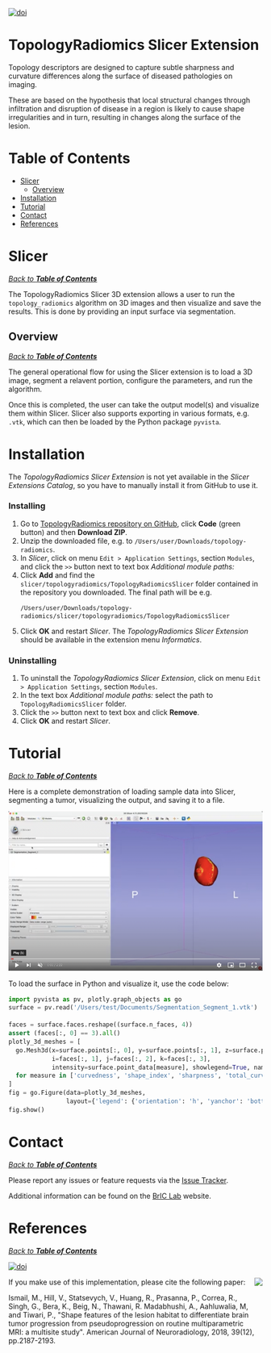 [![doi](https://img.shields.io/badge/doi-10.3174/ajnr.A5858-brightgreen.svg)](https://doi.org/10.3174/ajnr.A5858)

# TopologyRadiomics Slicer Extension

Topology descriptors are designed to capture subtle sharpness and curvature differences along the surface of diseased pathologies on imaging.

These are based on the hypothesis that local structural changes through infiltration and disruption of disease in a region is likely to cause shape irregularities and in turn, resulting in changes along the surface of the lesion.

# Table of Contents
- [Slicer](#slicer)
  - [Overview](#overview)
- [Installation](#installation)
- [Tutorial](#tutorial)
- [Contact](#contact)
- [References](#references)


# Slicer
_[Back to **Table of Contents**](#table-of-contents)_

The TopologyRadiomics Slicer 3D extension allows a user to run the `topology_radiomics` algorithm on 3D images and then visualize and save the results. This is done by providing an input surface via segmentation.

## Overview
_[Back to **Table of Contents**](#table-of-contents)_

The general operational flow for using the Slicer extension is to load a 3D image, segment a relavent portion, configure the parameters, and run the algorithm.

Once this is completed, the user can take the output model(s) and visualize them within Slicer. Slicer also supports exporting in various formats, e.g. `.vtk`, which can then be loaded by the Python package `pyvista`.

# Installation

The _TopologyRadiomics Slicer Extension_ is not yet available in the _Slicer Extensions Catalog_, so you have to manually install it from GitHub to use it.

### Installing

1. Go to [TopologyRadiomics repository on GitHub](https://github.com/radxtools/topology-radiomics/tree/top_rad_slicer_dev_tom), click **Code** (green button) and then **Download ZIP**.
2. Unzip the downloaded file, e.g. to `/Users/user/Downloads/topology-radiomics`.
3. In _Slicer_, click on menu `Edit > Application Settings`, section `Modules`, and click the `>>` button next to text box _Additional module paths:_
4. Click **Add** and find the `slicer/topologyradiomics/TopologyRadiomicsSlicer` folder contained in the repository you downloaded. The final path will be e.g.
    ```
    /Users/user/Downloads/topology-radiomics/slicer/topologyradiomics/TopologyRadiomicsSlicer
    ```
5. Click **OK** and restart _Slicer_. The _TopologyRadiomics Slicer Extension_ should be available in the extension menu _Informatics_.

### Uninstalling

1. To uninstall the _TopologyRadiomics Slicer Extension_, click on menu `Edit > Application Settings`, section `Modules`.
2. In the text box _Additional module paths:_ select the path to `TopologyRadiomicsSlicer` folder.
3. Click the `>>` button next to text box and click **Remove**.
4. Click **OK** and restart _Slicer_.

# Tutorial
_[Back to **Table of Contents**](#table-of-contents)_

Here is a complete demonstration of loading sample data into Slicer, segmenting a tumor, visualizing the output, and saving it to a file.

[![Collage Demonstration](Tutorials/TopologyRadiomicsFullDemo.png?raw=true)](https://youtu.be/-we5zZ7MVRU "Topology Radiomics Full Demo")

To load the surface in Python and visualize it, use the code below:

```python
import pyvista as pv, plotly.graph_objects as go
surface = pv.read('/Users/test/Documents/Segmentation_Segment_1.vtk')

faces = surface.faces.reshape((surface.n_faces, 4))
assert (faces[:, 0] == 3).all()
plotly_3d_meshes = [
  go.Mesh3d(x=surface.points[:, 0], y=surface.points[:, 1], z=surface.points[:, 2],
            i=faces[:, 1], j=faces[:, 2], k=faces[:, 3],
            intensity=surface.point_data[measure], showlegend=True, name=measure)
  for measure in ['curvedness', 'shape_index', 'sharpness', 'total_curvature']
]
fig = go.Figure(data=plotly_3d_meshes,
                layout={'legend': {'orientation': 'h', 'yanchor': 'bottom', 'y': 1}})
fig.show()
```


# Contact
_[Back to **Table of Contents**](#table-of-contents)_

Please report any issues or feature requests via the [Issue Tracker](https://github.com/radxtools/topology-radiomics/issues).

Additional information can be found on the [BrIC Lab](http://bric-lab.com) website.



# References
_[Back to **Table of Contents**](#table-of-contents)_

[![doi](https://img.shields.io/badge/doi-10.3174/ajnr.A5858-brightgreen.svg)](https://doi.org/10.3174/ajnr.A5858)

<a href="http://bric-lab.com"><img align="right" height=100 src="https://static.wixstatic.com/media/a0e8e5_809a649f13254ff293405c7476004e20~mv2.png/v1/fill/w_248,h_240,al_c,usm_0.66_1.00_0.01/a0e8e5_809a649f13254ff293405c7476004e20~mv2.png"></a>

If you make use of this implementation, please cite the following paper:

Ismail, M., Hill, V., Statsevych, V., Huang, R., Prasanna, P., Correa, R., Singh, G., Bera, K., Beig, N., Thawani, R. Madabhushi, A., Aahluwalia, M, and Tiwari, P., "Shape features of the lesion habitat to differentiate brain tumor progression from pseudoprogression on routine multiparametric MRI: a multisite study". American Journal of Neuroradiology, 2018, 39(12), pp.2187-2193.

